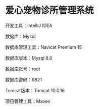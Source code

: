 # 爱心宠物诊所管理系统

开发工具：IntelliJ IDEA 

数据库：Mysql

数据库管理工具：Navicat Premium 15

数据库版本：Mysql 8.0

数据库账号：root

数据库密码：9821

Tomcat版本：Tomcat 10.0.16

项目管理工具：Maven